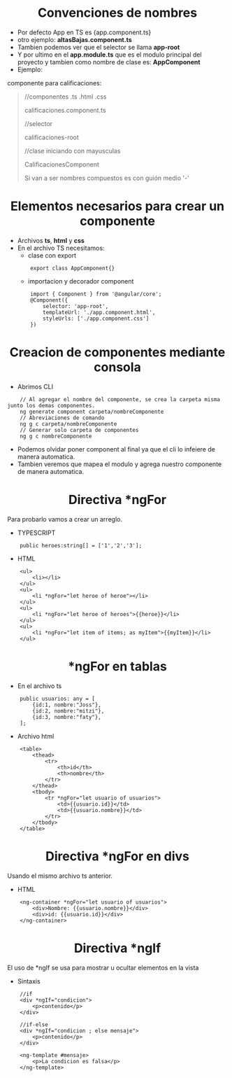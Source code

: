 # <center>Convenciones de nombres</center>
- Por defecto App en TS es {app.component.ts} 
- otro ejemplo: **altasBajas.component.ts**
- Tambien podemos ver que el selector se llama **app-root**
- Y por ultimo en el **app.module.ts** que es el modulo principal del proyecto y tambien como nombre de clase es: **AppComponent**
- Ejemplo:

componente para calificaciones:
> //componentes .ts .html .css
> 
> calificaciones.component.ts
> 
> //selector
> 
> calificaciones-root
> 
> //clase iniciando con mayusculas
> 
> CalificacionesComponent
> 
> Si van a ser nombres compuestos es con guión medio '-'
# <center>Elementos necesarios para crear un componente</center>
- Archivos **ts**, **html** y **css**
- En el archivo TS necesitamos:
    - clase con export
    ```
        export class AppComponent{}
    ```
    - importacion y decorador component 
    ```
        import { Component } from '@angular/core';
        @Component({
            selector: 'app-root',
            templateUrl: './app.component.html',
            styleUrls: ['./app.component.css']
        })
    ```
# <center>Creacion de componentes mediante consola</center>
- Abrimos CLI
```
    // Al agregar el nombre del componente, se crea la carpeta misma junto los demas componentes.
    ng generate component carpeta/nombreComponente
    // Abreviaciones de comando
    ng g c carpeta/nombreComponente
    // Generar solo carpeta de componentes
    ng g c nombreComponente
```
- Podemos olvidar poner component al final ya que el cli lo infeiere de manera automatica.
- Tambien veremos que mapea el modulo y agrega nuestro componente de manera automatica.
# <center>Directiva *ngFor</center>
Para probarlo vamos a crear un arreglo.
- TYPESCRIPT
```
    public heroes:string[] = ['1','2','3'];
```
    
- HTML
```
    <ul>
        <li></li>
    </ul>
    <ul>
        <li *ngFor="let heroe of heroe"></li>
    </ul>
    <ul>
        <li *ngFor="let heroe of heroes">{{heroe}}</li>
    </ul>
    <ul>
        <li *ngFor="let item of items; as myItem">{{myItem}}</li>
    </ul>
```

# <center>*ngFor en tablas</center>
- En el archivo ts
```
    public usuarios: any = [
        {id:1, nombre:"Joss"},
        {id:2, nombre:"mitzi"},
        {id:3, nombre:"faty"},
    ];
```

- Archivo html
```
    <table>
        <thead>
            <tr>
                <th>id</th>
                <th>nombre</th>
            </tr>
        </thead>
        <tbody>
            <tr *ngFor="let usuario of usuarios">
                <td>{{usuario.id}}</td>
                <td>{{usuario.nombre}}</td>
            </tr>
        </tbody>
    </table>
```

# <center>Directiva *ngFor en divs</center>
Usando el mismo archivo ts anterior.
- HTML
```
    <ng-container *ngFor="let usuario of usuarios">
        <div>Nombre: {{usuario.nombre}}</div>
        <div>id: {{usuario.id}}</div>
    </ng-container>
```

# <center>Directiva *ngIf</center>
El uso de *ngIf se usa para mostrar u ocultar elementos en la vista
- Sintaxis
```
    //if
    <div *ngIf="condicion">
        <p>contenido</p>
    </div>

    //if-else
    <div *ngIf="condicion ; else mensaje">
        <p>contenido</p>
    </div>

    <ng-template #mensaje>
        <p>La condicion es falsa</p>
    </ng-template>
```